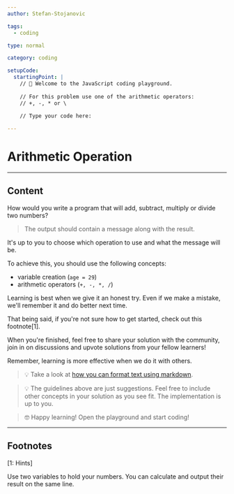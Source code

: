```yaml
---
author: Stefan-Stojanovic

tags:
  - coding

type: normal

category: coding

setupCode:
  startingPoint: |
    // 👋 Welcome to the JavaScript coding playground.
    
    // For this problem use one of the arithmetic operators:
    // +, -, * or \

    // Type your code here:
  
---
```


# Arithmetic Operation

---

## Content

How would you write a program that will add, subtract, multiply or divide two numbers? 

> The output should contain a message along with the result.

It's up to you to choose which operation to use and what the message will be.

To achieve this, you should use the following concepts:
- variable creation (`age = 29`)
- arithmetic operators (`+, -, *, /`)

Learning is best when we give it an honest try. Even if we make a mistake, we'll remember it and do better next time.

That being said, if you're not sure how to get started, check out this footnote[1]. 

When you're finished, feel free to share your solution with the community, join in on discussions and upvote solutions from your fellow learners!

Remember, learning is more effective when we do it with others.

> 💡 Take a look at [how you can format text using markdown](https://www.enki.com/glossary/general/markdown-formatting).

> 💡 The guidelines above are just suggestions. Feel free to include other concepts in your solution as you see fit. The implementation is up to you.

> 🤓 Happy learning! Open the playground and start coding!


---

## Footnotes

[1: Hints]

Use two variables to hold your numbers. You can calculate and output their result on the same line.
